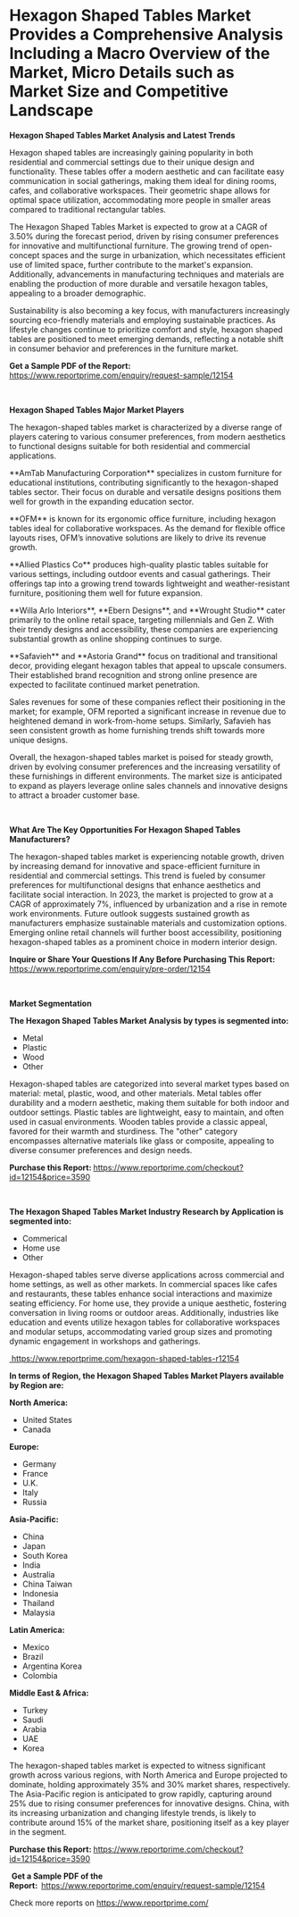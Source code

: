 <p><h1>Hexagon Shaped Tables Market Provides a Comprehensive Analysis Including a Macro Overview of the Market, Micro Details such as Market Size and Competitive Landscape</h1></p><p><strong>Hexagon Shaped Tables Market Analysis and Latest Trends</strong></p>
<p><p>Hexagon shaped tables are increasingly gaining popularity in both residential and commercial settings due to their unique design and functionality. These tables offer a modern aesthetic and can facilitate easy communication in social gatherings, making them ideal for dining rooms, cafes, and collaborative workspaces. Their geometric shape allows for optimal space utilization, accommodating more people in smaller areas compared to traditional rectangular tables.</p><p>The Hexagon Shaped Tables Market is expected to grow at a CAGR of 3.50% during the forecast period, driven by rising consumer preferences for innovative and multifunctional furniture. The growing trend of open-concept spaces and the surge in urbanization, which necessitates efficient use of limited space, further contribute to the market's expansion. Additionally, advancements in manufacturing techniques and materials are enabling the production of more durable and versatile hexagon tables, appealing to a broader demographic.</p><p>Sustainability is also becoming a key focus, with manufacturers increasingly sourcing eco-friendly materials and employing sustainable practices. As lifestyle changes continue to prioritize comfort and style, hexagon shaped tables are positioned to meet emerging demands, reflecting a notable shift in consumer behavior and preferences in the furniture market.</p></p>
<p><strong>Get a Sample PDF of the Report:&nbsp;</strong> <a href="https://www.reportprime.com/enquiry/request-sample/12154?utm_campaign=2465&utm_medium=2&utm_source=Github&utm_content=ia&utm_term=18032025&utm_id=hexagon-shaped-tables">https://www.reportprime.com/enquiry/request-sample/12154</a></p>
<p>&nbsp;</p>
<p><strong>Hexagon Shaped Tables Major Market Players</strong></p>
<p><p>The hexagon-shaped tables market is characterized by a diverse range of players catering to various consumer preferences, from modern aesthetics to functional designs suitable for both residential and commercial applications.</p><p>**AmTab Manufacturing Corporation** specializes in custom furniture for educational institutions, contributing significantly to the hexagon-shaped tables sector. Their focus on durable and versatile designs positions them well for growth in the expanding education sector.</p><p>**OFM** is known for its ergonomic office furniture, including hexagon tables ideal for collaborative workspaces. As the demand for flexible office layouts rises, OFM’s innovative solutions are likely to drive its revenue growth.</p><p>**Allied Plastics Co** produces high-quality plastic tables suitable for various settings, including outdoor events and casual gatherings. Their offerings tap into a growing trend towards lightweight and weather-resistant furniture, positioning them well for future expansion.</p><p>**Willa Arlo Interiors**, **Ebern Designs**, and **Wrought Studio** cater primarily to the online retail space, targeting millennials and Gen Z. With their trendy designs and accessibility, these companies are experiencing substantial growth as online shopping continues to surge.</p><p>**Safavieh** and **Astoria Grand** focus on traditional and transitional decor, providing elegant hexagon tables that appeal to upscale consumers. Their established brand recognition and strong online presence are expected to facilitate continued market penetration.</p><p>Sales revenues for some of these companies reflect their positioning in the market; for example, OFM reported a significant increase in revenue due to heightened demand in work-from-home setups. Similarly, Safavieh has seen consistent growth as home furnishing trends shift towards more unique designs.</p><p>Overall, the hexagon-shaped tables market is poised for steady growth, driven by evolving consumer preferences and the increasing versatility of these furnishings in different environments. The market size is anticipated to expand as players leverage online sales channels and innovative designs to attract a broader customer base.</p></p>
<p>&nbsp;</p>
<p><strong>What Are The Key Opportunities For Hexagon Shaped Tables Manufacturers?</strong></p>
<p><p>The hexagon-shaped tables market is experiencing notable growth, driven by increasing demand for innovative and space-efficient furniture in residential and commercial settings. This trend is fueled by consumer preferences for multifunctional designs that enhance aesthetics and facilitate social interaction. In 2023, the market is projected to grow at a CAGR of approximately 7%, influenced by urbanization and a rise in remote work environments. Future outlook suggests sustained growth as manufacturers emphasize sustainable materials and customization options. Emerging online retail channels will further boost accessibility, positioning hexagon-shaped tables as a prominent choice in modern interior design.</p></p>
<p><strong>Inquire or Share Your Questions If Any Before Purchasing This Report:</strong> <a href="https://www.reportprime.com/enquiry/pre-order/12154?utm_campaign=2465&utm_medium=2&utm_source=Github&utm_content=ia&utm_term=18032025&utm_id=hexagon-shaped-tables">https://www.reportprime.com/enquiry/pre-order/12154</a></p>
<p>&nbsp;</p>
<p><strong>Market Segmentation</strong></p>
<p><strong>The Hexagon Shaped Tables Market Analysis by types is segmented into:</strong></p>
<p><ul><li>Metal</li><li>Plastic</li><li>Wood</li><li>Other</li></ul></p>
<p><p>Hexagon-shaped tables are categorized into several market types based on material: metal, plastic, wood, and other materials. Metal tables offer durability and a modern aesthetic, making them suitable for both indoor and outdoor settings. Plastic tables are lightweight, easy to maintain, and often used in casual environments. Wooden tables provide a classic appeal, favored for their warmth and sturdiness. The "other" category encompasses alternative materials like glass or composite, appealing to diverse consumer preferences and design needs.</p></p>
<p><strong>Purchase this Report:&nbsp;</strong><a href="https://www.reportprime.com/checkout?id=12154&price=3590&utm_campaign=2465&utm_medium=2&utm_source=Github&utm_content=ia&utm_term=18032025&utm_id=hexagon-shaped-tables">https://www.reportprime.com/checkout?id=12154&price=3590</a></p>
<p>&nbsp;</p>
<p><strong>The Hexagon Shaped Tables Market Industry Research by Application is segmented into:</strong></p>
<p><ul><li>Commerical</li><li>Home use</li><li>Other</li></ul></p>
<p><p>Hexagon-shaped tables serve diverse applications across commercial and home settings, as well as other markets. In commercial spaces like cafes and restaurants, these tables enhance social interactions and maximize seating efficiency. For home use, they provide a unique aesthetic, fostering conversation in living rooms or outdoor areas. Additionally, industries like education and events utilize hexagon tables for collaborative workspaces and modular setups, accommodating varied group sizes and promoting dynamic engagement in workshops and gatherings.</p></p>
<p><a href="https://www.reportprime.com/hexagon-shaped-tables-r12154?utm_campaign=2465&utm_medium=2&utm_source=Github&utm_content=ia&utm_term=18032025&utm_id=hexagon-shaped-tables">&nbsp;https://www.reportprime.com/hexagon-shaped-tables-r12154</a></p>
<p><strong>In terms of Region, the Hexagon Shaped Tables Market Players available by Region are:</strong></p>
<p>
    <p> <strong> North America: </strong>
        <ul>
            <li>United States</li>
            <li>Canada</li>
        </ul>
        </p> 
    <p> <strong> Europe: </strong>
        <ul>
            <li>Germany</li>
            <li>France</li>
            <li>U.K.</li>
            <li>Italy</li>
            <li>Russia</li>
        </ul>
        </p> 
    <p> <strong> Asia-Pacific: </strong>
        <ul>
            <li>China</li>
            <li>Japan</li>
            <li>South Korea</li>
            <li>India</li>
            <li>Australia</li>
            <li>China Taiwan</li>
            <li>Indonesia</li>
            <li>Thailand</li>
            <li>Malaysia</li>
        </ul>
        </p> 
    <p> <strong> Latin America: </strong>
        <ul>
            <li>Mexico</li>
            <li>Brazil</li>
            <li>Argentina Korea</li>
            <li>Colombia</li>
        </ul>
        </p> 
    <p> <strong> Middle East & Africa: </strong>
        <ul>
            <li>Turkey</li>
            <li>Saudi</li>
            <li>Arabia</li>
            <li>UAE</li>
            <li>Korea</li>
        </ul>
    </p>
    </p>
<p><p>The hexagon-shaped tables market is expected to witness significant growth across various regions, with North America and Europe projected to dominate, holding approximately 35% and 30% market shares, respectively. The Asia-Pacific region is anticipated to grow rapidly, capturing around 25% due to rising consumer preferences for innovative designs. China, with its increasing urbanization and changing lifestyle trends, is likely to contribute around 15% of the market share, positioning itself as a key player in the segment.</p></p>
<p><strong>Purchase this Report: </strong><a href="https://www.reportprime.com/checkout?id=12154&price=3590&utm_campaign=2465&utm_medium=2&utm_source=Github&utm_content=ia&utm_term=18032025&utm_id=hexagon-shaped-tables">https://www.reportprime.com/checkout?id=12154&price=3590</a></p>
<p>&nbsp;<strong>Get a Sample PDF of the Report:&nbsp;&nbsp;</strong><a href="https://www.reportprime.com/enquiry/request-sample/12154?utm_campaign=2465&utm_medium=2&utm_source=Github&utm_content=ia&utm_term=18032025&utm_id=hexagon-shaped-tables">https://www.reportprime.com/enquiry/request-sample/12154</a></p>
<p><strong></strong></p>
<p>Check more reports on <a href="https://www.reportprime.com/?utm_campaign=2465&utm_medium=2&utm_source=Github&utm_content=ia&utm_term=18032025&utm_id=hexagon-shaped-tables">https://www.reportprime.com/</a></p>
